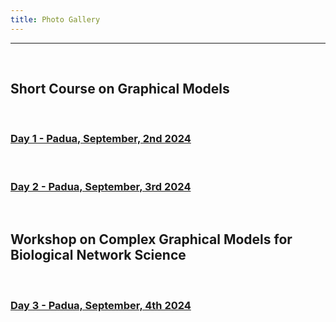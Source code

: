 ```yaml
---
title: Photo Gallery
---
```



---

&nbsp;

## **Short Course on Graphical Models**

&nbsp;

### [Day 1 - Padua, September, 2nd 2024](https://myalbum.com/album/hH78KuW45y3K5A/?invite=bd0f4955-2836-4b37-80d6-e9a082ef8408)

&nbsp;

### [Day 2 - Padua, September, 3rd 2024](https://myalbum.com/album/H7ZnhPuS8hoRsc/?invite=ab6431ea-1048-4979-9fe3-63b9e40a5b0e)

&nbsp;

## **Workshop on Complex Graphical Models for Biological Network Science**

&nbsp;

### [Day 3 - Padua, September, 4th 2024](https://myalbum.com/album/ZFJr2tJ83j9VkK/?invite=d8dff0d8-8d0e-4efe-8737-e391d72e5478)
